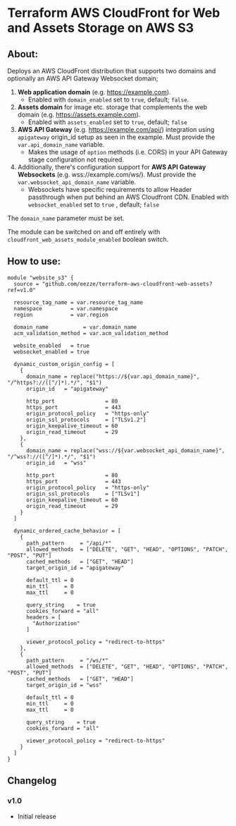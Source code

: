 # Terraform AWS CloudFront for Web and Assets Storage on AWS S3

## About:

Deploys an AWS CloudFront distribution that supports two domains and optionally an AWS API Gateway Websocket domain;
  1) **Web application domain** (e.g. https://example.com). 
     - Enabled with ``domain_enabled`` set to ``true``, default; ``false``.
  2) **Assets domain** for image etc. storage that complements the web domain (e.g. https://assets.example.com). 
     - Enabled with ``assets_enabled`` set to ``true``, default; ``false``
  3) **AWS API Gateway** (e.g. https://example.com/api/) integration using ``apigateway`` origin_id setup as seen in the example. Must provide the ``var.api_domain_name`` variable.
      - Makes the usage of ``option`` methods (i.e. CORS) in your API Gateway stage configuration not required.
  4) Additionally, there's configuration support for **AWS API Gateway Websockets** (e.g. wss://example.com/ws/). Must provide the ``var.websocket_api_domain_name`` variable.
     - Websockets have specific requirements to allow Header passthrough when put behind an AWS Cloudfront CDN. Enabled with ``websocket_enabled`` set to ``true`` , default; ``false``

The ``domain_name`` parameter must be set.

The module can be switched on and off entirely with ``cloudfront_web_assets_module_enabled`` boolean switch.

## How to use:



```hcl
module "website_s3" {
  source = "github.com/eezze/terraform-aws-cloudfront-web-assets?ref=v1.0"

  resource_tag_name = var.resource_tag_name
  namespace         = var.namespace
  region            = var.region

  domain_name           = var.domain_name
  acm_validation_method = var.acm_validation_method

  website_enabled   = true
  websocket_enabled = true

  dynamic_custom_origin_config = [
    {
      domain_name = replace("https://${var.api_domain_name}", "/^https?://([^/]*).*/", "$1")
      origin_id   = "apigateway"

      http_port                = 80
      https_port               = 443
      origin_protocol_policy   = "https-only"
      origin_ssl_protocols     = ["TLSv1.2"]
      origin_keepalive_timeout = 60
      origin_read_timeout      = 29
    },
    {
      domain_name = replace("wss://${var.websocket_api_domain_name}", "/^wss?://([^/]*).*/", "$1")
      origin_id   = "wss"

      http_port                = 80
      https_port               = 443
      origin_protocol_policy   = "https-only"
      origin_ssl_protocols     = ["TLSv1"]
      origin_keepalive_timeout = 60
      origin_read_timeout      = 29
    }
  ]

  dynamic_ordered_cache_behavior = [
    {
      path_pattern     = "/api/*"
      allowed_methods  = ["DELETE", "GET", "HEAD", "OPTIONS", "PATCH", "POST", "PUT"]
      cached_methods   = ["GET", "HEAD"]
      target_origin_id = "apigateway"

      default_ttl = 0
      min_ttl     = 0
      max_ttl     = 0

      query_string    = true
      cookies_forward = "all"
      headers = [
        "Authorization"
      ]

      viewer_protocol_policy = "redirect-to-https"
    },
    {
      path_pattern     = "/ws/*"
      allowed_methods  = ["DELETE", "GET", "HEAD", "OPTIONS", "PATCH", "POST", "PUT"]
      cached_methods   = ["GET", "HEAD"]
      target_origin_id = "wss"

      default_ttl = 0
      min_ttl     = 0
      max_ttl     = 0

      query_string    = true
      cookies_forward = "all"

      viewer_protocol_policy = "redirect-to-https"
    }
  ]
}
```

## Changelog

### v1.0
 - Initial release